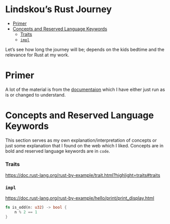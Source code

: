 Lindskou’s Rust Journey
================

- <a href="#primer" id="toc-primer">Primer</a>
- <a href="#concepts-and-reserved-language-keywords"
  id="toc-concepts-and-reserved-language-keywords">Concepts and Reserved
  Language Keywords</a>
  - <a href="#traits" id="toc-traits">Traits</a>
  - <a href="#impl" id="toc-impl"><code>impl</code></a>

Let’s see how long the journey will be; depends on the kids bedtime and
the relevance for Rust at my work.

# Primer

A lot of the material is from the
[documentaion](https://doc.rust-lang.org/rust-by-example/) which I have
either just run as is or changed to understand.

# Concepts and Reserved Language Keywords

This section serves as my own explanation/interpretation of concepts or
just some explanation that I found on the web which I liked. Concepts
are in bold and reserved language keywords are in `code`.

### Traits

https://doc.rust-lang.org/rust-by-example/trait.html?highlight=traits#traits

### `impl`

https://doc.rust-lang.org/rust-by-example/hello/print/print_display.html

``` rust
fn is_odd(n: u32) -> bool {
    n % 2 == 1
}
```
